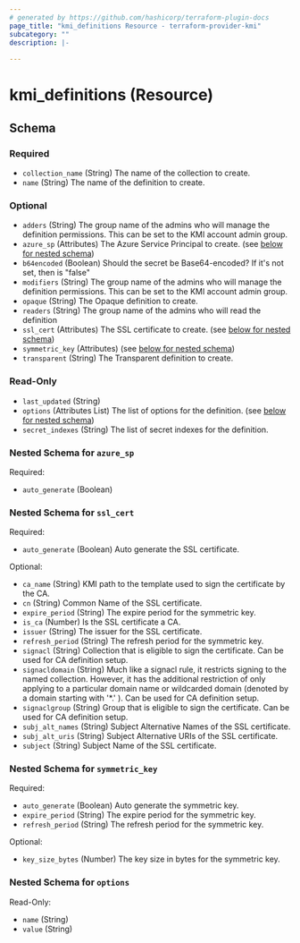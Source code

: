 ```yaml
---
# generated by https://github.com/hashicorp/terraform-plugin-docs
page_title: "kmi_definitions Resource - terraform-provider-kmi"
subcategory: ""
description: |-
  
---
```


# kmi_definitions (Resource)





<!-- schema generated by tfplugindocs -->
## Schema

### Required

- `collection_name` (String) The name of the collection to create.
- `name` (String) The name of the definition to create.

### Optional

- `adders` (String) The group name of the admins who will manage the definition permissions. This can be set to the KMI account admin group.
- `azure_sp` (Attributes) The Azure Service Principal to create. (see [below for nested schema](#nestedatt--azure_sp))
- `b64encoded` (Boolean) Should the secret be Base64-encoded? If it's not set, then is "false"
- `modifiers` (String) The group name of the admins who will manage the definition permissions. This can be set to the KMI account admin group.
- `opaque` (String) The Opaque definition to create.
- `readers` (String) The group name of the admins who will read the definition
- `ssl_cert` (Attributes) The SSL certificate to create. (see [below for nested schema](#nestedatt--ssl_cert))
- `symmetric_key` (Attributes) (see [below for nested schema](#nestedatt--symmetric_key))
- `transparent` (String) The Transparent definition to create.

### Read-Only

- `last_updated` (String)
- `options` (Attributes List) The list of options for the definition. (see [below for nested schema](#nestedatt--options))
- `secret_indexes` (String) The list of secret indexes for the definition.

<a id="nestedatt--azure_sp"></a>
### Nested Schema for `azure_sp`

Required:

- `auto_generate` (Boolean)


<a id="nestedatt--ssl_cert"></a>
### Nested Schema for `ssl_cert`

Required:

- `auto_generate` (Boolean) Auto generate the SSL certificate.

Optional:

- `ca_name` (String) KMI path to the template used to sign the certificate by the CA.
- `cn` (String) Common Name of the SSL certificate.
- `expire_period` (String) The expire period for the symmetric key.
- `is_ca` (Number) Is the SSL certificate a CA.
- `issuer` (String) The issuer for the SSL certificate.
- `refresh_period` (String) The refresh period for the symmetric key.
- `signacl` (String) Collection that is eligible to sign the certificate. Can be used for CA definition setup.
- `signacldomain` (String) Much like a signacl rule, it restricts signing to the named collection. However, it has the additional restriction of only applying to a particular domain name or wildcarded domain (denoted by a domain starting with '*.' ). Can be used for CA definition setup.
- `signaclgroup` (String) Group that is eligible to sign the certificate. Can be used for CA definition setup.
- `subj_alt_names` (String) Subject Alternative Names of the SSL certificate.
- `subj_alt_uris` (String) Subject Alternative URIs of the SSL certificate.
- `subject` (String) Subject Name of the SSL certificate.


<a id="nestedatt--symmetric_key"></a>
### Nested Schema for `symmetric_key`

Required:

- `auto_generate` (Boolean) Auto generate the symmetric key.
- `expire_period` (String) The expire period for the symmetric key.
- `refresh_period` (String) The refresh period for the symmetric key.

Optional:

- `key_size_bytes` (Number) The key size in bytes for the symmetric key.


<a id="nestedatt--options"></a>
### Nested Schema for `options`

Read-Only:

- `name` (String)
- `value` (String)
